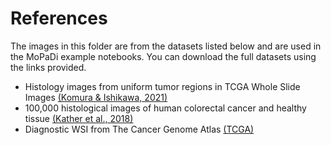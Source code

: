 # References

The images in this folder are from the datasets listed below and are used in the MoPaDi example notebooks. You can download the full datasets using the links provided.

- Histology images from uniform tumor regions in TCGA Whole Slide Images [(Komura & Ishikawa, 2021)](https://zenodo.org/records/5889558)
- 100,000 histological images of human colorectal cancer and healthy tissue [(Kather et al., 2018)](https://zenodo.org/records/1214456)
- Diagnostic WSI from The Cancer Genome Atlas [(TCGA)](https://www.cancer.gov/ccg/research/genome-sequencing/tcga)
